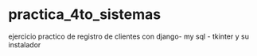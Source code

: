 # practica_4to_sistemas
 ejercicio practico de registro de clientes con django- my sql - tkinter y su instalador 
